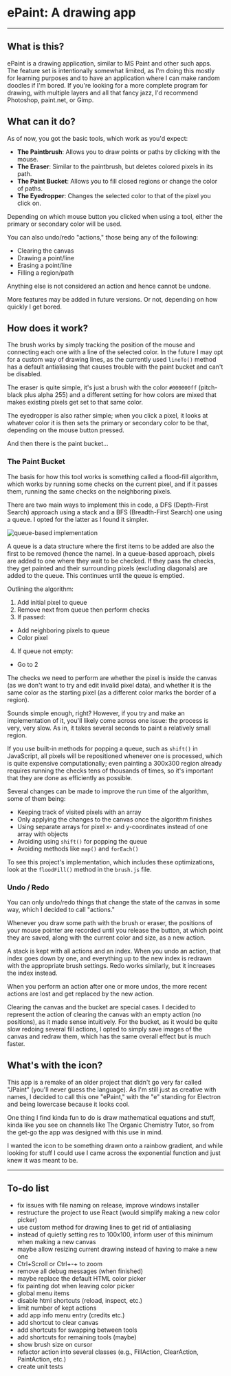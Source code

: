 # ePaint: A drawing app
___
## What is this?

ePaint is a drawing application, similar to MS Paint and other such apps. The feature set is intentionally somewhat
limited, as I'm doing this mostly for learning purposes and to have an application where I can make random doodles if
I'm bored. If you're looking for a more complete program for drawing, with multiple layers and all that fancy jazz, I'd
recommend Photoshop, paint.net, or Gimp.

## What can it do?

As of now, you got the basic tools, which work as you'd expect:

- **The Paintbrush**: Allows you to draw points or paths by clicking with the mouse.
- **The Eraser**: Similar to the paintbrush, but deletes colored pixels in its path.
- **The Paint Bucket**: Allows you to fill closed regions or change the color of paths.
- **The Eyedropper**: Changes the selected color to that of the pixel you click on.

Depending on which mouse button you clicked when using a tool, either the primary or secondary color will be used.

You can also undo/redo "actions," those being any of the following:

- Clearing the canvas
- Drawing a point/line
- Erasing a point/line
- Filling a region/path

Anything else is not considered an action and hence cannot be undone.

More features may be added in future versions. Or not, depending on how quickly I get bored.

## How does it work?

The brush works by simply tracking the position of the mouse and connecting each one with a line of the selected color.
In the future I may opt for a custom way of drawing lines, as the currently used `lineTo()` method has a default
antialiasing that causes trouble with the paint bucket and can't be disabled.

The eraser is quite simple, it's just a brush with the color `#000000ff` (pitch-black plus alpha 255) and a different
setting for how colors are mixed that makes existing pixels get set to that same color.

The eyedropper is also rather simple; when you click a pixel, it looks at whatever color it is then sets the primary or
secondary color to be that, depending on the mouse button pressed.

And then there is the paint bucket...

### The Paint Bucket

The basis for how this tool works is something called a flood-fill algorithm, which works by running some checks on the
current pixel, and if it passes them, running the same checks on the neighboring pixels.

There are two main ways to implement this in code, a DFS (Depth-First Search) approach using a stack and a BFS (Breadth-First Search)
one using a queue. I opted for the latter as I found it simpler.

![queue-based implementation](https://upload.wikimedia.org/wikipedia/commons/b/b6/Wfm_floodfill_animation_queue.gif)

A queue is a data structure where the first items to be added are also the first to be removed (hence the name). In a
queue-based approach, pixels are added to one where they wait to be checked. If they pass the checks, they get painted
and their surrounding pixels (excluding diagonals) are added to the queue. This continues until the queue is emptied.

Outlining the algorithm:

1. Add initial pixel to queue
2. Remove next from queue then perform checks
3. If passed:
- Add neighboring pixels to queue
- Color pixel
4. If queue not empty:
- Go to 2

The checks we need to perform are whether the pixel is inside the canvas (as we don't want to try and edit invalid pixel data),
and whether it is the same color as the starting pixel (as a different color marks the border of a region).

Sounds simple enough, right? However, if you try and make an implementation of it, you'll likely come across one issue:
the process is very, very slow. As in, it takes several seconds to paint a relatively small region.

If you use built-in methods for popping a queue, such as `shift()` in JavaScript, all pixels will be repositioned whenever
one is processed, which is quite expensive computationally; even painting a 300x300 region already requires running
the checks tens of thousands of times, so it's important that they are done as efficiently as possible.

Several changes can be made to improve the run time of the algorithm, some of them being:

- Keeping track of visited pixels with an array
- Only applying the changes to the canvas once the algorithm finishes
- Using separate arrays for pixel x- and y-coordinates instead of one array with objects
- Avoiding using `shift()` for popping the queue
- Avoiding methods like `map()` and `forEach()`

To see this project's implementation, which includes these optimizations, look at the `floodFill()` method in the `brush.js` file.

### Undo / Redo

You can only undo/redo things that change the state of the canvas in some way, which I decided to call "actions."

Whenever you draw some path with the brush or eraser, the positions of your mouse pointer are recorded until you release the
button, at which point they are saved, along with the current color and size, as a new action.

A stack is kept with all actions and an index. When you undo an action, that index goes down by one, and everything up to
the new index is redrawn with the appropriate brush settings. Redo works similarly, but it increases the index instead.

When you perform an action after one or more undos, the more recent actions are lost and get replaced by the new action.

Clearing the canvas and the bucket are special cases. I decided to represent the action of clearing the canvas with an empty
action (no positions), as it made sense intuitively. For the bucket, as it would be quite slow redoing several fill
actions, I opted to simply save images of the canvas and redraw them, which has the same overall effect but is much faster.

## What's with the icon?

This app is a remake of an older project that didn't go very far called "JPaint" (you'll
never guess the language). As I'm still just as creative with names, I decided to call this one "ePaint," with the "e"
standing for Electron and being lowercase because it looks cool.

One thing I find kinda fun to do is draw mathematical equations and stuff, kinda like you see on channels
like The Organic Chemistry Tutor, so from the get-go the app was designed with this use in mind.

I wanted the icon to be something drawn onto a rainbow gradient, and while looking for stuff I could
use I came across the exponential function and just knew it was meant to be.
___
## To-do list

- fix issues with file naming on release, improve windows installer
- restructure the project to use React (would simplify making a new color picker)
- use custom method for drawing lines to get rid of antialiasing
- instead of quietly setting res to 100x100, inform user of this minimum when making a new canvas
- maybe allow resizing current drawing instead of having to make a new one
- Ctrl+Scroll or Ctrl+-\+ to zoom
- remove all debug messages (when finished)
- maybe replace the default HTML color picker
- fix painting dot when leaving color picker
- global menu items
- disable html shortcuts (reload, inspect, etc.)
- limit number of kept actions
- add app info menu entry (credits etc.)
- add shortcut to clear canvas
- add shortcuts for swapping between tools
- add shortcuts for remaining tools (maybe)
- show brush size on cursor
- refactor action into several classes (e.g., FillAction, ClearAction, PaintAction, etc.)
- create unit tests
